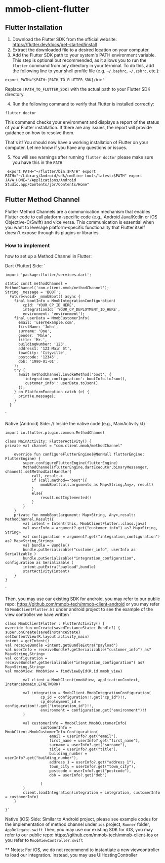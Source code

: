 # mmob-client-flutter

## Flutter Installation

1. Download the Flutter SDK from the official website: https://flutter.dev/docs/get-started/install
2. Extract the downloaded file to a desired location on your computer.
3. Add the Flutter SDK path to your system's PATH environment variable. This step is optional but recommended, as it allows you to run the `flutter` command from any directory in your terminal. To do this, add the following line to your shell profile file (e.g. `~/.bashrc`, `~/.zshrc`, etc.):

`export PATH="$PATH:[PATH_TO_FLUTTER_SDK]/bin"`

Replace `[PATH_TO_FLUTTER_SDK]` with the actual path to your Flutter SDK directory.

4. Run the following command to verify that Flutter is installed correctly:

`flutter doctor`

This command checks your environment and displays a report of the status of your Flutter installation. If there are any issues, the report will provide guidance on how to resolve them.

That's it! You should now have a working installation of Flutter on your computer. Let me know if you have any questions or issues.

5. You will see warnings after running `flutter doctor` please make sure you have this in the `PATH`

`
export PATH="~/flutter/bin:$PATH"
export PATH="~/Library/Android/sdk/cmdline-tools/latest:$PATH"
export JAVA_HOME="/Applications/Android Studio.app/Contents/jbr/Contents/Home"`

## Flutter Method Channel

Flutter Method Channels are a communication mechanism that enables Flutter code to call platform-specific code (e.g., Android Java/Kotlin or iOS Objective-C/Swift) and vice versa. This communication is essential when you want to leverage platform-specific functionality that Flutter itself doesn't expose through its plugins or libraries.

### How to implement

how to set up a Method Channel in Flutter:

Dart (Flutter) Side:
`

    import 'package:flutter/services.dart';
    
    static const methodChannel = MethodChannel('com.client.mmob/methodChannel');
    String _message = 'BOOT';
      Future<void> _mmobBoot() async {
        final bootInfo = MmobIntegrationConfiguration(
            cpId: 'YOUR_CP_ID_HERE',
            integrationId: 'YOUR_CP_DEPLOYMENT_ID_HERE',
            environment: 'environment');
        final userData = MmobCustomerInfo(
          email: 'user@example.com',
          firstName: 'John',
          surname: 'Doe',
          gender: 'Male',
          title: 'Mr.',
          buildingNumber: '123',
          address1: '123 Main St',
          townCity: 'Cityville',
          postcode: '12345',
          dob: '1990-01-01',
        );
        try {
          await methodChannel.invokeMethod('boot', {
            'integration_configuration': bootInfo.toJson(),
            'customer_info': userData.toJson()
          });
        } on PlatformException catch (e) {
          print(e.message);
        }
      }

`

Native (Android) Side:
// Inside the native code (e.g., MainActivity.kt)
`
    
    import io.flutter.plugin.common.MethodChannel    
    
    class MainActivity: FlutterActivity() {
    private val channel = "com.client.mmob/methodChannel"

        override fun configureFlutterEngine(@NonNull flutterEngine: FlutterEngine) {
            super.configureFlutterEngine(flutterEngine)
            MethodChannel(flutterEngine.dartExecutor.binaryMessenger, channel).setMethodCallHandler{
                call, result->
                if (call.method=="boot"){
                    mmobBoot(call.arguments as Map<String,Any>, result)
                }
                else{
                    result.notImplemented()
                }
            }
        }
        private fun mmobBoot(argument: Map<String, Any>,result: MethodChannel.Result){
            val intent = Intent(this, MmobClientFlutter::class.java)
            val userInfo = argument?.get("customer_info") as? Map<String, String>
            val configuration = argument?.get("integration_configuration") as? Map<String,String>
            val bundle = Bundle()
            bundle.putSerializable("customer_info", userInfo as Serializable )
            bundle.putSerializable("integration_configuration", configuration as Serializable )
            intent.putExtra("payload",bundle)
            startActivity(intent)
        }
    }

`

Then, you may use our existing SDK for android, you may refer to our public repo: https://github.com/mmob-tech/mmob-client-android
or you may refer to `MmobClientFlutter.kt` under android project to see the example of the view controller we have written
`

    class MmobClientFlutter : FlutterActivity() {
    override fun onCreate(savedInstanceState: Bundle?) {
    super.onCreate(savedInstanceState)
    setContentView(R.layout.activity_main)
    intent = getIntent()
    val receiveBundle =intent.getBundleExtra("payload")
    val userInfo = receiveBundle?.getSerializable("customer_info") as? Map<String,String>
    val configuration = receiveBundle?.getSerializable("integration_configuration") as? Map<String,String>
    val mmobView: MmobView = findViewById(R.id.mmob_view)
    
            val client = MmobClient(mmobView, applicationContext, InstanceDomain.EFNETWORK)
    
            val integration = MmobClient.MmobIntegrationConfiguration(
                    cp_id = configuration!!.get("cp_id")!!,
                    cp_deployment_id = configuration!!.get("integration_id")!!,
                    environment = configuration.get("environment")!!
            )
    
            val customerInfo = MmobClient.MmobCustomerInfo(
                    customerInfo = MmobClient.MmobCustomerInfo.Configuration(
                        email = userInfo?.get("email"),
                        first_name = userInfo?.get("first_name"),
                        surname = userInfo?.get("surname"),
                        title = userInfo?.get("title"),
                        building_number = userInfo?.get("building_number"),
                        address_1 = userInfo?.get("address_1"),
                        town_city = userInfo?.get("town_city"),
                        postcode = userInfo?.get("postcode"),
                        dob = userInfo?.get("dob")
    
                    )
            )
            client.loadIntegration(integration = integration, customerInfo = customerInfo)
        }

    }`

Native (iOS) Side:
Similar to Android project, please see example codes for the implementation of method channel under `ios` project, `Runner` folder, `AppDelegate.swift`
Then, you may use our existing SDK for iOS, you may refer to our public repo: https://github.com/mmob-tech/mmob-client-ios
or you refer to `MmobViewController.swift`

** Notes: For iOS, we do not recommend to instantiate a new viewcontroller to load our integration. Instead, you may use UIHostingController
